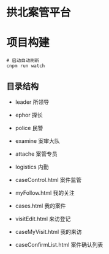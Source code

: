 # 拱北案管平台

# 项目构建
```
# 启动自动刷新
cnpm run watch
```

## 目录结构
+ leader 所领导
+ ephor 探长
+ police 民警
+ examine 案审大队
+ attache 案管专员
+ logistics 内勤

+ caseControl.html 案件监管
+ myFollow.html 我的关注
+ cases.html 我的案件
+ visitEdit.html 来访登记
+ caseMyVisit.html 我的来访
+ caseConfirmList.html 案件确认列表